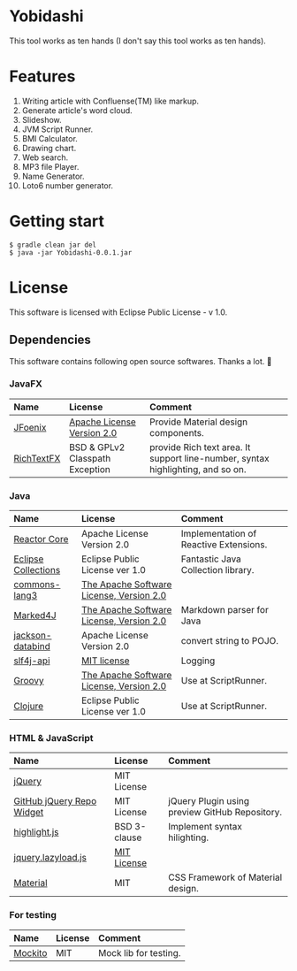 ﻿Yobidashi
====

This tool works as ten hands (I don't say this tool works as ten hands).

# Features
1. Writing article with Confluense(TM) like markup.
2. Generate article's word cloud.
3. Slideshow.
4. JVM Script Runner.
5. BMI Calculator.
6. Drawing chart.
7. Web search.
8. MP3 file Player.
9. Name Generator.
10. Loto6 number generator.

# Getting start

```shell
$ gradle clean jar del
$ java -jar Yobidashi-0.0.1.jar
```

# License
This software is licensed with Eclipse Public License - v 1.0.

## Dependencies
This software contains following open source softwares. Thanks a lot. :bow:

### JavaFX

| Name | License | Comment |
|:---|:---|:---|
| [JFoenix](http://jfoenix.com/) | [Apache License Version 2.0](https://github.com/jfoenixadmin/JFoenix/blob/master/LICENSE) | Provide Material design components.
| [RichTextFX](https://github.com/TomasMikula/RichTextFX) | BSD &amp; GPLv2 Classpath Exception | provide Rich text area. It support line-number, syntax highlighting, and so on.

### Java

| Name | License | Comment |
|:---|:---|:---|
| [Reactor Core](https://projectreactor.io/) | Apache License Version 2.0 | Implementation of Reactive Extensions.
| [Eclipse Collections](https://www.eclipse.org/collections/) | Eclipse Public License ver 1.0 | Fantastic Java Collection library.
| [commons-lang3](https://commons.apache.org/proper/commons-lang/) | [The Apache Software License, Version 2.0](http://www.apache.org/licenses/LICENSE-2.0.txt)
| [Marked4J](https://github.com/making/marked4j) |  [The Apache Software License, Version 2.0](http://www.apache.org/licenses/LICENSE-2.0.txt) | Markdown parser for Java |
| [jackson-databind](https://github.com/FasterXML/jackson-databind) | Apache License Version 2.0 | convert string to POJO.
| [slf4j-api](http://www.slf4j.org/) | [MIT license](http://www.slf4j.org/license.html) | Logging
| [Groovy](http://www.groovy-lang.org/) | [The Apache Software License, Version 2.0](http://www.apache.org/licenses/LICENSE-2.0.txt) | Use at ScriptRunner.
| [Clojure](http://clojure.org/) | Eclipse Public License ver 1.0 | Use at ScriptRunner.

### HTML & JavaScript

| Name | License | Comment |
|:---|:---|:---|
| [jQuery](https://jquery.com/) | MIT License
| [GitHub jQuery Repo Widget](https://github.com/JoelSutherland/GitHub-jQuery-Repo-Widget) | MIT License | jQuery Plugin using preview GitHub Repository.
| [highlight.js](https://highlightjs.org/) | BSD 3-clause | Implement syntax hilighting.
| [jquery.lazyload.js](http://www.appelsiini.net/projects/lazyload) | [MIT License](https://github.com/tuupola/jquery_lazyload/blob/master/LICENSE.md)
| [Material](https://github.com/daemonite/material) | MIT | CSS Framework of Material design.

### For testing

| Name | License | Comment |
|:---|:---|:---|
| [Mockito](http://mockito.org/) | MIT | Mock lib for testing.
